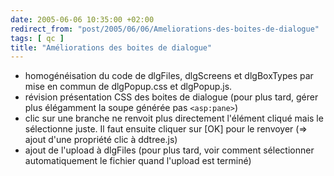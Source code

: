 ```yaml
---
date: 2005-06-06 10:35:00 +02:00
redirect_from: "post/2005/06/06/Ameliorations-des-boites-de-dialogue"
tags: [ qc ]
title: "Améliorations des boites de dialogue"
---
```


* homogénéisation du code de dlgFiles, dlgScreens et dlgBoxTypes par mise en
commun de dlgPopup.css et dlgPopup.js.
* révision présentation CSS des boites de dialogue (pour plus tard, gérer
plus élégamment la soupe générée pas `<asp:pane>`)
* clic sur une branche ne renvoit plus directement l'élément cliqué mais le
sélectionne juste. Il faut ensuite cliquer sur [OK] pour le renvoyer (=> ajout
d'une propriété clic à ddtree.js)
* ajout de l'upload à dlgFiles (pour plus tard, voir comment sélectionner
automatiquement le fichier quand l'upload est terminé)
